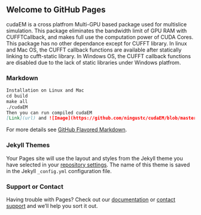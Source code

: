 ## Welcome to GitHub Pages

cudaEM is a cross platfrom Multi-GPU based package used for multislice simulation. This package eliminates the bandwidth limit of GPU RAM with CUFFTCallback, and makes full use the computation power of CUDA Cores. 
This package has no other dependance except for CUFFT library. 
In linux and Mac OS, the CUFFT callback functions are available after statically linking to cufft-static library.
In Windows OS, the CUFFT callback functions are disabled due to the lack of static libraries under Windows platfrom.

### Markdown

```markdown
Installation on Linux and Mac
cd build
make all
./cudaEM
Then you can run compiled cudaEM 
[Link](url) and ![Image](https://github.com/ningustc/cudaEM/blob/master/LAADF.bmp)
```

For more details see [GitHub Flavored Markdown](https://guides.github.com/features/mastering-markdown/).

### Jekyll Themes

Your Pages site will use the layout and styles from the Jekyll theme you have selected in your [repository settings](https://github.com/ningustc/cudaEM/settings). The name of this theme is saved in the Jekyll `_config.yml` configuration file.

### Support or Contact

Having trouble with Pages? Check out our [documentation](https://help.github.com/categories/github-pages-basics/) or [contact support](https://github.com/contact) and we’ll help you sort it out.
